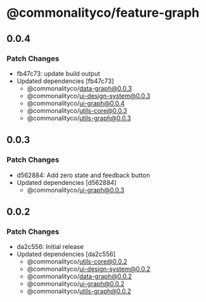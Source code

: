 # @commonalityco/feature-graph

## 0.0.4

### Patch Changes

- fb47c73: update build output
- Updated dependencies [fb47c73]
  - @commonalityco/data-graph@0.0.3
  - @commonalityco/ui-design-system@0.0.3
  - @commonalityco/ui-graph@0.0.4
  - @commonalityco/utils-core@0.0.3
  - @commonalityco/utils-graph@0.0.3

## 0.0.3

### Patch Changes

- d562884: Add zero state and feedback button
- Updated dependencies [d562884]
  - @commonalityco/ui-graph@0.0.3

## 0.0.2

### Patch Changes

- da2c556: Initial release
- Updated dependencies [da2c556]
  - @commonalityco/utils-core@0.0.2
  - @commonalityco/ui-design-system@0.0.2
  - @commonalityco/data-graph@0.0.2
  - @commonalityco/ui-graph@0.0.2
  - @commonalityco/utils-graph@0.0.2
